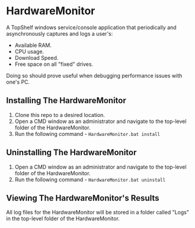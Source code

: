 # HardwareMonitor
A TopShelf windows service/console application that periodically and asynchronously captures and logs a user's:
  * Available RAM.
  * CPU usage.
  * Download Speed.
  * Free space on all "fixed" drives.

Doing so should prove useful when debugging performance issues with one's PC.

## Installing The HardwareMonitor
  1. Clone this repo to a desired location.
  2. Open a CMD window as an administrator and navigate to the top-level folder of the HardwareMonitor.
  3. Run the following command - ```HardwareMonitor.bat install```

## Uninstalling The HardwareMonitor
  1. Open a CMD window as an administrator and navigate to the top-level folder of the HardwareMonitor.
  2. Run the following command - ```HardwareMonitor.bat uninstall```

## Viewing The HardwareMonitor's Results
All log files for the HardwareMonitor will be stored in a folder called "Logs" in the top-level folder of the HardwareMonitor.
